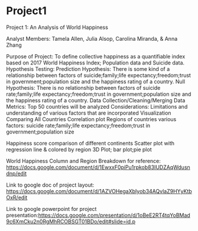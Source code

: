 # Project1
Project 1: An Analysis of World Happiness 

Analyst Members: Tamela Allen, Julia Alsop, Carolina Miranda, & Anna Zhang


Purpose of Project: To define collective happiness as a quantifiable index based on 2017 World 
Happiness Index; Population data and Suicide data.
Hypothesis Testing: Prediction
Hypothesis: There is some kind of a relationship between factors of suicide;family;life expectancy;freedom;trust in government;population size and the happiness rating of a country. 
Null Hypothesis: There is no relationship between factors of suicide rate;family;life expectancy;freedom;trust in government;population size and the happiness rating of a country. 
Data Collection/Cleaning/Merging
Data Metrics: Top 50 countries will be analyzed 
Considerations: Limitations and understanding of various factors that are incorporated 
Visualization Comparing All Countries
Correlation plot
Regions of countries 
various factors: suicide rate;family;life expectancy;freedom;trust in government;population size 

Happiness score comparison of different continents
Scatter plot with regression line & colored by region
3D Plot; bar plot;pie plot


World Happiness Column and Region Breakdown for reference: 
	https://docs.google.com/document/d/1EwxxF0piPu1rpkob83IUDZAqWdusndnp/edit
	
	
Link to google doc of project layout: https://docs.google.com/document/d/1AZVOHegaXbIyob34AQvlaZ9HYyKtbOxR/edit


Link to google powerpoint for project presentation:https://docs.google.com/presentation/d/1oBeE2RT4tqYoBMad9c6XmCku2n0RgMhRCOBSGT01BDo/edit#slide=id.p
